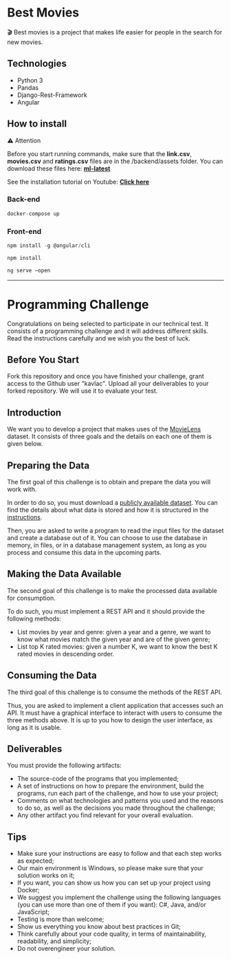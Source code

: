 # Best Movies

🎬 Best movies is a project that makes life easier for people in the search for new movies.

## Technologies

- Python 3
- Pandas
- Django-Rest-Framework
- Angular

## How to install

⚠ Attention

Before you start running commands, make sure that the **link.csv**, **movies.csv** and **ratings.csv** files are in the /backend/assets folder. You can download these files here: [**ml-latest**](https://files.grouplens.org/datasets/movielens/ml-latest.zip)

 See the installation tutorial on Youtube: [**Click here**](https://youtu.be/QcU0ABDR5kc)

### Back-end

```jsx
docker-compose up
```

### Front-end

```jsx
npm install -g @angular/cli
```

```jsx
npm install
```

```jsx
ng serve —open
```

___
# Programming Challenge

Congratulations on being selected to participate in our technical test. It consists of a programming challenge and it will address different skills. Read the instructions carefully and we wish you the best of luck.

## Before You Start

Fork this repository and once you have finished your challenge, grant access to the Github user "kavlac". Upload all your deliverables to your forked repository. We will use it to evaluate your test.

## Introduction

We want you to develop a project that makes uses of the [MovieLens](https://grouplens.org/datasets/movielens/) dataset. It consists of three goals and the details on each one of them is given below.

## Preparing the Data

The first goal of this challenge is to obtain and prepare the data you will work with.

In order to do so, you must download a [publicly available dataset](http://files.grouplens.org/datasets/movielens/ml-25m.zip). You can find the details about what data is stored and how it is structured in the [instructions](http://files.grouplens.org/datasets/movielens/ml-25m-README.html).

Then, you are asked to write a program to read the input files for the dataset and create a database out of it. You can choose to use the database in memory, in files, or in a database management system, as long as you process and consume this data in the upcoming parts.

## Making the Data Available

The second goal of this challenge is to make the processed data available for consumption.

To do such, you must implement a REST API and it should provide the following methods:
- List movies by year and genre: given a year and a genre, we want to know what movies match the given year and are of the given genre;
- List top K rated movies: given a number K, we want to know the best K rated movies in descending order.

## Consuming the Data

The third goal of this challenge is to consume the methods of the REST API.

Thus, you are asked to implement a client application that accesses such an API. It must have a graphical interface to interact with users to consume the three methods above. It is up to you how to design the user interface, as long as it is usable.

## Deliverables

You must provide the following artifacts:
- The source-code of the programs that you implemented;
- A set of instructions on how to prepare the environment, build the programs, run each part of the challenge, and how to use your project;
- Comments on what technologies and patterns you used and the reasons to do so, as well as the decisions you made throughout the challenge;
- Any other artifact you find relevant for your overall evaluation.

## Tips

- Make sure your instructions are easy to follow and that each step works as expected;
- Our main environment is Windows, so please make sure that your solution works on it;
- If you want, you can show us how you can set up your project using Docker;
- We suggest you implement the challenge using the following languages (you can use more than one of them if you want): C#, Java, and/or JavaScript;
- Testing is more than welcome;
- Show us everything you know about best practices in Git;
- Think carefully about your code quality, in terms of maintainability, readability, and simplicity;
- Do not overengineer your solution.
